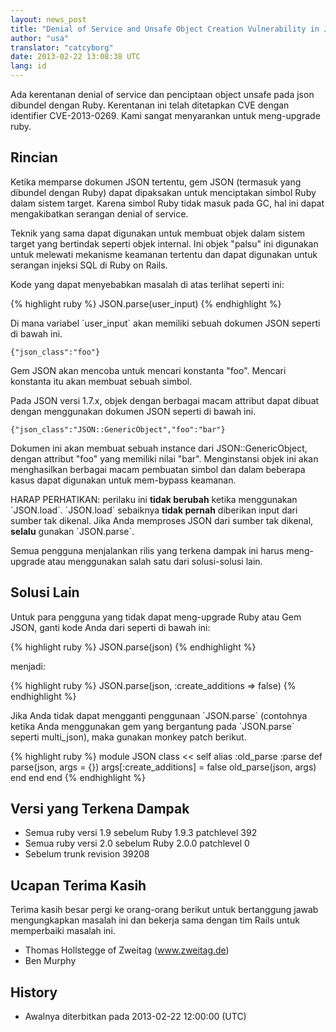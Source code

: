 ```yaml
---
layout: news_post
title: "Denial of Service and Unsafe Object Creation Vulnerability in JSON (CVE-2013-0269)"
author: "usa"
translator: "catcyborg"
date: 2013-02-22 13:08:38 UTC
lang: id
---
```


Ada kerentanan denial of service dan penciptaan object unsafe pada
json dibundel dengan Ruby. Kerentanan ini telah ditetapkan CVE dengan
identifier CVE-2013-0269. Kami sangat menyarankan untuk meng-upgrade ruby.

## Rincian

Ketika memparse dokumen JSON tertentu, gem JSON (termasuk yang dibundel dengan
Ruby) dapat dipaksakan untuk menciptakan simbol Ruby dalam sistem target.
Karena simbol Ruby tidak masuk pada GC, hal ini dapat mengakibatkan serangan
denial of service.

Teknik yang sama dapat digunakan untuk membuat objek dalam sistem target yang
bertindak seperti objek internal. Ini objek \"palsu\" ini digunakan untuk
melewati mekanisme keamanan tertentu dan dapat digunakan untuk
serangan injeksi SQL di Ruby on Rails.

Kode yang dapat menyebabkan masalah di atas terlihat seperti ini:

{% highlight ruby %}
JSON.parse(user_input)
{% endhighlight %}

Di mana variabel \`user\_input\` akan memiliki sebuah dokumen JSON seperti di bawah ini.

    {"json_class":"foo"}

Gem JSON akan mencoba untuk mencari konstanta \"foo\". Mencari konstanta itu akan
membuat sebuah simbol.

Pada JSON versi 1.7.x, objek dengan berbagai macam attribut dapat dibuat dengan
menggunakan dokumen JSON seperti di bawah ini.

    {"json_class":"JSON::GenericObject","foo":"bar"}

Dokumen ini akan membuat sebuah instance dari JSON::GenericObject, dengan attribut
\"foo\" yang memiliki nilai \"bar\". Menginstansi objek ini akan menghasilkan
berbagai macam pembuatan simbol dan dalam beberapa kasus dapat digunakan untuk
mem-bypass keamanan.

HARAP PERHATIKAN: perilaku ini **tidak berubah** ketika menggunakan \`JSON.load\`.
\`JSON.load\` sebaiknya **tidak pernah** diberikan input dari sumber tak dikenal.
Jika Anda memproses JSON dari sumber tak dikenal, **selalu** gunakan
\`JSON.parse\`.

Semua pengguna menjalankan rilis yang terkena dampak ini harus meng-upgrade
atau menggunakan salah satu dari solusi-solusi lain.

## Solusi Lain

Untuk para pengguna yang tidak dapat meng-upgrade Ruby atau Gem JSON,
ganti kode Anda dari seperti di bawah ini:

{% highlight ruby %}
JSON.parse(json)
{% endhighlight %}

menjadi:

{% highlight ruby %}
JSON.parse(json, :create_additions => false)
{% endhighlight %}

Jika Anda tidak dapat mengganti penggunaan \`JSON.parse\` (contohnya ketika
Anda menggunakan gem yang bergantung pada \`JSON.parse\` seperti multi\_json),
maka gunakan monkey patch berikut.

{% highlight ruby %}
module JSON
  class << self
    alias :old_parse :parse
    def parse(json, args = {})
      args[:create_additions] = false
      old_parse(json, args)
    end
  end
end
{% endhighlight %}

## Versi yang Terkena Dampak

* Semua ruby versi 1.9 sebelum Ruby 1.9.3 patchlevel 392
* Semua ruby versi 2.0 sebelum Ruby 2.0.0 patchlevel 0
* Sebelum trunk revision 39208

## Ucapan Terima Kasih

Terima kasih besar pergi ke orang-orang berikut untuk bertanggung jawab mengungkapkan
masalah ini dan bekerja sama dengan tim Rails untuk memperbaiki masalah ini.

* Thomas Hollstegge of Zweitag (www.zweitag.de)
* Ben Murphy

## History

* Awalnya diterbitkan pada 2013-02-22 12:00:00 (UTC)

